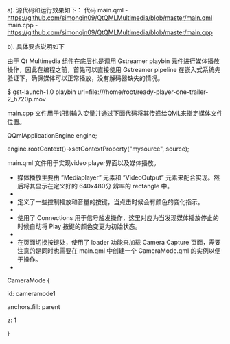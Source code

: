 a). 源代码和运行效果如下：
代码
main.qml - https://github.com/simonqin09/QtQMLMultimedia/blob/master/main.qml
main.cpp - https://github.com/simonqin09/QtQMLMultimedia/blob/master/main.cpp


b). 具体要点说明如下

由于 Qt Multimedia 组件在底层也是调用 Gstreamer playbin 元件进行媒体播放操作，因此在编程之前，首先可以直接使用 Gstreamer pipeline 在嵌入式系统先验证下，确保媒体可以正常播放，没有解码器缺失的情况。

$ gst-launch-1.0 playbin uri=file:///home/root/ready-player-one-trailer-2_h720p.mov



main.cpp 文件用于识别输入变量并通过下面代码将其传递给QML来指定媒体文件位置。

QQmlApplicationEngine engine;

engine.rootContext()->setContextProperty("mysource", source);



main.qml 文件用于实现video player界面以及媒体播放。

- 媒体播放主要由 ”Mediaplayer” 元素和 ”VideoOutput” 元素来配合实现。然后将其显示在定义好的 640x480分 辨率的 rectangle 中。
- 
- 定义了一些控制播放和音量的按键，当点击时候会有颜色的变化指示。
- 
- 使用了 Connections 用于信号触发操作，这里对应为当发现媒体播放停止的时候自动将 Play 按键的颜色变更为初始状态。
- 
- 在页面切换按键处，使用了 loader 功能来加载 Camera Capture 页面，需要注意的是同时也需要在 main.qml 中创建一个 CameraMode.qml 的实例以便于操作。
- 
CameraMode {

id: cameramode1

anchors.fill: parent

z: 1

}
